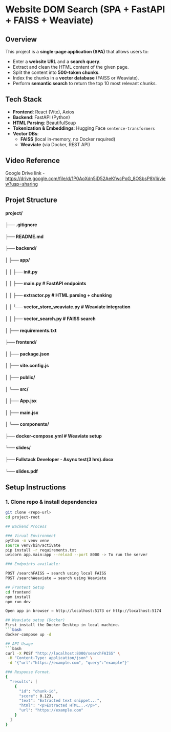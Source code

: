 # Website DOM Search (SPA + FastAPI + FAISS + Weaviate)

## Overview
This project is a **single-page application (SPA)** that allows users to:
- Enter a **website URL** and a **search query**.
- Extract and clean the HTML content of the given page.
- Split the content into **500-token chunks**.
- Index the chunks in a **vector database** (FAISS or Weaviate).
- Perform **semantic search** to return the top 10 most relevant chunks.

## Tech Stack
- **Frontend**: React (Vite), Axios
- **Backend**: FastAPI (Python)
- **HTML Parsing**: BeautifulSoup
- **Tokenization & Embeddings**: Hugging Face `sentence-transformers`
- **Vector DBs**:
  - **FAISS** (local in-memory, no Docker required)
  - **Weaviate** (via Docker, REST API)
  
 ## Video Reference 
 Google Drive link - https://drive.google.com/file/d/1P0AoXdn5iD52AeKfwcPqG_8OSbsP8Vli/view?usp=sharing


## Projet Structure
#### project/
#### ├── .gitignore
#### ├── README.md
#### ├── backend/
#### │   ├── app/
#### │   │   ├── __init__.py
#### │   │   ├── main.py              # FastAPI endpoints
#### │   │   ├── extractor.py         # HTML parsing + chunking
#### │   │   └── vector_store_weaviate.py  # Weaviate integration
#### │   │   ├── vector_search.py     # FAISS search
#### │   ├── requirements.txt
#### ├── frontend/
#### │   ├── package.json
#### │   ├── vite.config.js
#### │   ├── public/
#### │   └── src/
#### │       ├── App.jsx
#### │       ├── main.jsx
#### │       └── components/
#### ├── docker-compose.yml           # Weaviate setup
#### └── slides/
####     ├── Fullstack Developer - Async test(3 hrs).docx
####     └── slides.pdf




## Setup Instructions

### 1. Clone repo & install dependencies
```bash
git clone <repo-url>
cd project-root

## Backend Process

### Virual Environment
python -m venv venv
source venv/bin/activate  
pip install -r requirements.txt 
uvicorn app.main:app --reload --port 8000 -> To run the server

### Endpoints available:

POST /searchFAISS → search using local FAISS
POST /searchWeaviate → search using Weaviate

## Frontent Setup
cd frontend
npm install
npm run dev

Open app in browser → http://localhost:5173 or http://localhost:5174

## Weaviate setup (Docker)
First install the Docker Desktop in local machine.
```bash
docker-compose up -d 

## API Usage
```bash
curl -X POST "http://localhost:8000/searchFAISS" \
 -H "Content-Type: application/json" \
 -d '{"url":"https://example.com", "query":"example"}'

### Response Format.
{
  "results": [
    {
      "id": "chunk-id",
      "score": 0.123,
      "text": "Extracted text snippet...",
      "html": "<p>Extracted HTML...</p>",
      "url": "https://example.com"
    }
  ]
}




